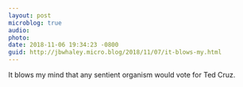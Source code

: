 ```yaml
---
layout: post
microblog: true
audio: 
photo: 
date: 2018-11-06 19:34:23 -0800
guid: http://jbwhaley.micro.blog/2018/11/07/it-blows-my.html
---
```

It blows my mind that any sentient organism would vote for Ted Cruz.
